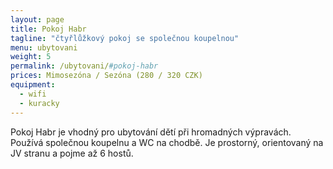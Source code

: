 ```yaml
---
layout: page
title: Pokoj Habr
tagline: "čtyřlůžkový pokoj se společnou koupelnou"
menu: ubytovani
weight: 5
permalink: /ubytovani/#pokoj-habr
prices: Mimosezóna / Sezóna (280 / 320 CZK)
equipment:
  - wifi
  - kuracky
---
```


Pokoj Habr je vhodný pro ubytování dětí při hromadných výpravách. Používá společnou koupelnu a WC na chodbě. Je prostorný, orientovaný na JV stranu a pojme až 6 hostů.